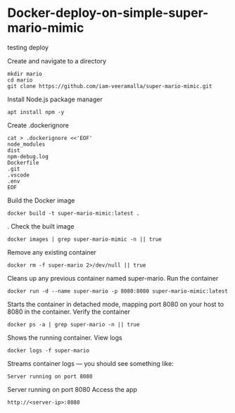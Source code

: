 # Docker-deploy-on-simple-super-mario-mimic
testing deploy


Create and navigate to a directory
```
mkdir mario
cd mario
git clone https://github.com/iam-veeramalla/super-mario-mimic.git

```
Install Node.js package manager
```
apt install npm -y

```
Create .dockerignore
```
cat > .dockerignore <<'EOF'
node_modules
dist
npm-debug.log
Dockerfile
.git
.vscode
.env
EOF

```
Build the Docker image
```
docker build -t super-mario-mimic:latest .

```
. Check the built image
```
docker images | grep super-mario-mimic -n || true

```
Remove any existing container
```
docker rm -f super-mario 2>/dev/null || true

```
Cleans up any previous container named super-mario.
Run the container
```
docker run -d --name super-mario -p 8080:8080 super-mario-mimic:latest

```
Starts the container in detached mode, mapping port 8080 on your host to 8080 in the container.
Verify the container
```
docker ps -a | grep super-mario -n || true
```
Shows the running container.
View logs
```
docker logs -f super-mario
```
Streams container logs — you should see something like:
```
Server running on port 8080
```
Server running on port 8080
Access the app

```
http://<server-ip>:8080
```


